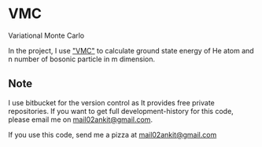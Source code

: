 # VMC
Variational Monte Carlo

In the project, I use ["VMC"](https://en.wikipedia.org/wiki/Variational_Monte_Carlo) to calculate ground state energy of He atom and n number of bosonic particle in m dimension.


## Note
I use bitbucket for the version control as It provides free private repositories. If you want to get full development-history for this code, please email me on mail02ankit@gmail.com.

If you use this code, send me a pizza at mail02ankit@gmail.com
